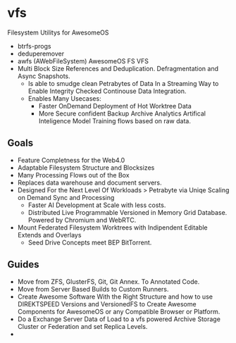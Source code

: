 # vfs
Filesystem Utilitys for AwesomeOS

- btrfs-progs
- deduperemover
- awfs (AWebFileSystem) AwesomeOS FS VFS
- Multi Block Size References and Deduplication. Defragmentation and Async Snapshots. 
  - Is able to smudge clean Petrabytes of Data In a Streaming Way to Enable Integrity Checked Continouse Data Integration.
  - Enables Many Usecases:
    - Faster OnDemand Deployment of Hot Worktree Data
    - More Secure confident Backup Archive Analytics Artifical Inteligence Model Training flows based on raw data.

## Goals
- Feature Completness for the Web4.0 
- Adaptable Filesystem Structure and Blocksizes
- Many Processing Flows out of the Box
- Replaces data warehouse and document servers.
- Designed For the Next Level Of Workloads > Petrabyte via Uniqe Scaling on Demand Sync and Processing
  - Faster AI Development at Scale with less costs.
  - Distributed Live Programmable Versioned in Memory Grid Database. Powered by Chromium and WebRTC.
- Mount Federated Filesystem Worktrees with Indipendent Editable Extends and Overlays
  - Seed Drive Concepts meet BEP BitTorrent. 


## Guides
- Move from ZFS, GlusterFS, Git, Git Annex. To Annotated Code.
- Move from Server Based Builds to Custom Runners. 
- Create Awesome Software With the Right Structure and how to use DIREKTSPEED Versions and VersionedFS to Create Awesome Components for AwesomeOS or any Compatible Browser or Platform.
- Do a Exchange Server Data of Load to a vfs powered Archive Storage Cluster or Federation and set Replica Levels.
- 

